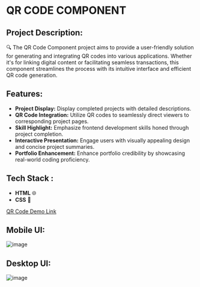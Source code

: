 # QR CODE COMPONENT 

## Project Description:
🔍 The QR Code Component project aims to provide a user-friendly solution for generating and integrating QR codes into various applications. Whether it's for linking digital content or facilitating seamless transactions, this component streamlines the process with its intuitive interface and efficient QR code generation.

## Features:
- **Project Display:** Display completed projects with detailed descriptions.
- **QR Code Integration:** Utilize QR codes to seamlessly direct viewers to corresponding project pages.
- **Skill Highlight:** Emphasize frontend development skills honed through project completion.
- **Interactive Presentation:** Engage users with visually appealing design and concise project summaries.
- **Portfolio Enhancement:** Enhance portfolio credibility by showcasing real-world coding proficiency.

## Tech Stack :
- **HTML** 🌐
- **CSS** 🎨

[QR Code Demo Link](https://qr-code-component-main-rho-eosin.vercel.app/)

## Mobile UI:
![image](https://github.com/Vishwanathanselvamoorthy/qr-code-component-main/assets/147639866/be8baccb-b297-4266-a01a-b013f372853c)

## Desktop UI:
![image](https://github.com/Vishwanathanselvamoorthy/qr-code-component-main/assets/147639866/be9a5ca7-74bd-4480-968d-7b7b7a0b9c6b)








